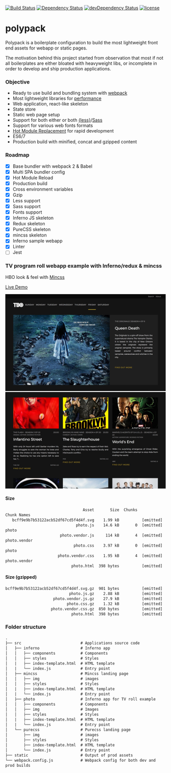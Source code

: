 [![Build Status](https://travis-ci.org/hirako2000/polypack.svg?branch=master)](https://travis-ci.org/hirako2000/polypack)
[![Dependency Status](https://david-dm.org/hirako2000/polypack.svg?style=flat)](https://david-dm.org/hirako2000/polypack)
[![devDependency Status](https://david-dm.org/hirako2000/polypack/dev-status.svg)](https://david-dm.org/hirako2000/polypack#info=devDependencies)
[![license](https://img.shields.io/github/license/mashape/apistatus.svg?maxAge=2592000)](https://github.com/hirako2000/polypack/blob/master/LICENSE)

# polypack

Polypack is a boilerplate configuration to build the most lightweight front end assets for webapp or static pages.

The motivation behind this project started from observation that most if not all boilerplates are either bloated with heavyweight libs, or incomplete in order to develop and ship production applications.

### Objective

- Ready to use build and bundling system with [webpack](https://webpack.github.io/)
- Most lightweight libraries for [performance](https://medium.com/reloading/javascript-start-up-performance-69200f43b201)
- Web application, react-like skeleton
- State store
- Static web page setup
- Support for both either or both [{less}](http://lesscss.org/)/[Sass](http://sass-lang.com/)
- Support for various web fonts formats
- [Hot Module Replacement](https://webpack.js.org/concepts/hot-module-replacement/) for rapid development
- ES6/7
- Production build with minified, concat and gzipped content

### Roadmap

- [x] Base bundler with webpack 2 & Babel
- [x] Multi SPA bundler config
- [x] Hot Module Reload
- [x] Production build
- [x] Cross environment variables
- [x] Gzip
- [x] Less support
- [x] Sass support
- [x] Fonts support
- [x] Inferno JS skeleton
- [x] Redux skeleton
- [x] PureCSS skeleton
- [x] mincss skeleton
- [x] Inferno sample webapp
- [x] Linter
- [ ] Jest

### TV program roll webapp example with Inferno/redux & mincss

HBO look & feel with [Mincss](http://mincss.com/)

[Live Demo](http://polypack-tv.surge.sh/)

![top](https://raw.githubusercontent.com/hirako2000/polypack/master/screenshots/tv-roll-top.jpg)
![mid](https://raw.githubusercontent.com/hirako2000/polypack/master/screenshots/tv-roll-mid.jpg)

#### Size

```
                                  Asset       Size  Chunks                    Chunk Names
   bcff9e9b7b53122acb52df67cd5f4d4f.svg    1.99 kB          [emitted]         
                               photo.js    14.6 kB       0  [emitted]         photo
                        photo.vendor.js     114 kB       4  [emitted]         photo.vendor
                              photo.css    3.97 kB       0  [emitted]         photo
                       photo.vendor.css    1.95 kB       4  [emitted]         photo.vendor
                             photo.html  398 bytes          [emitted]
```
#### Size (gzipped)
```
bcff9e9b7b53122acb52df67cd5f4d4f.svg.gz  901 bytes          [emitted]         
                            photo.js.gz    2.88 kB          [emitted]     
                     photo.vendor.js.gz    27.9 kB          [emitted]
                           photo.css.gz    1.32 kB          [emitted]
                    photo.vendor.css.gz  850 bytes          [emitted]                                           
                             photo.html  398 bytes          [emitted]   
```

### Folder structure
```
.
├── src                          # Applications source code
│   ├── inferno                  # Inferno app
│   │   ├── components           # Components
│   │   ├── styles               # Styles
│   |   ├── index-template.html  # HTML template
│   |   └── index.js             # Entry point
│   ├── mincss                   # Mincss landing page
│   │   ├── img                  # images
│   │   ├── styles               # Styles
│   |   ├── index-template.html  # HTML template
│   |   └── index.js             # Entry point
│   ├── photo                    # Inferno app for TV roll example
│   │   ├── components           # Components
│   │   ├── img                  # Images
│   │   ├── styles               # Styles
│   |   ├── index-template.html  # HTML template
│   |   └── index.js             # Entry point
│   └── purecss                  # Purecss landing page
│       ├── img                  # images
│       ├── styles               # Styles
│       ├── index-template.html  # HTML template
│       └── index.js             # Entry point
├── static                       # Output of prod assets
└── webpack.config.js            # Webpack config for both dev and prod builds
```
